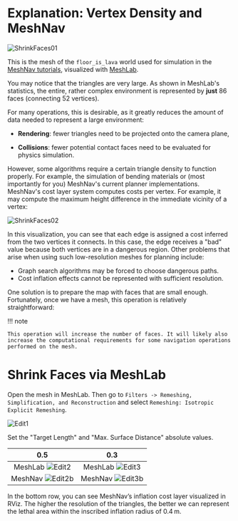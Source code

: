 # Explanation: Vertex Density and MeshNav

![ShrinkFaces01](/media/shrink_faces_01_orig.png)

This is the mesh of the `floor_is_lava` world used for simulation in the [MeshNav tutorials](https://github.com/naturerobots/mesh_navigation_tutorials), visualized with [MeshLab](https://www.meshlab.net/).

You may notice that the triangles are very large. As shown in MeshLab's statistics, the entire, rather complex environment is represented by **just** 86 faces (connecting 52 vertices).

For many operations, this is desirable, as it greatly reduces the amount of data needed to represent a large environment:

- **Rendering**: fewer triangles need to be projected onto the camera plane,

- **Collisions**: fewer potential contact faces need to be evaluated for physics simulation.

However, some algorithms require a certain triangle density to function properly. For example, the simulation of bending materials or (most importantly for you) MeshNav's current planner implementations. MeshNav's cost layer system computes costs per vertex. For example, it may compute the maximum height difference in the immediate vicinity of a vertex:

![ShrinkFaces02](/media/shrink_faces_02_orig_rviz.png)

In this visualization, you can see that each edge is assigned a cost inferred from the two vertices it connects. In this case, the edge receives a "bad" value because both vertices are in a dangerous region. Other problems that arise when using such low-resolution meshes for planning include:
- Graph search algorithms may be forced to choose dangerous paths.
- Cost inflation effects cannot be represented with sufficient resolution.

One solution is to prepare the map with faces that are small enough. Fortunately, once we have a mesh, this operation is relatively straightforward:

!!! note

    This operation will increase the number of faces. It will likely also increase the computational requirements for some navigation operations performed on the mesh.

# Shrink Faces via MeshLab

Open the mesh in MeshLab. Then go to `Filters -> Remeshing, Simplification, and Reconstruction` and select `Remeshing: Isotropic Explicit Remeshing`.

![Edit1](/media/shrink_faces_03_edit.png)

Set the "Target Length" and "Max. Surface Distance" absolute values.

| 0.5   | 0.3 |
|:--:|:--:|
| MeshLab ![Edit2](/media/shrink_faces_04_05.png)  | MeshLab ![Edit3](/media/shrink_faces_05_03.png)   |
| MeshNav ![Edit2b](/media/shrink_faces_04_05_rviz.png) |  MeshNav ![Edit3b](/media/shrink_faces_05_03_rviz.png) |

In the bottom row, you can see MeshNav’s inflation cost layer visualized in RViz. The higher the resolution of the triangles, the better we can represent the lethal area within the inscribed inflation radius of 0.4 m.
